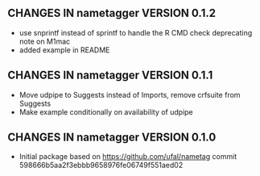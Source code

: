 ## CHANGES IN nametagger VERSION 0.1.2

- use snprintf instead of sprintf to handle the R CMD check deprecating note on M1mac
- added example in README

## CHANGES IN nametagger VERSION 0.1.1

- Move udpipe to Suggests instead of Imports, remove crfsuite from Suggests
- Make example conditionally on availability of udpipe

## CHANGES IN nametagger VERSION 0.1.0

- Initial package based on https://github.com/ufal/nametag commit 598666b5aa2f3ebbb9658976fe06749f551aed02
